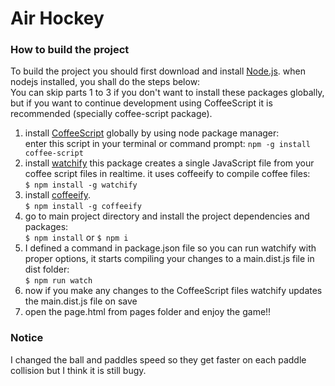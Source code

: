 # Air Hockey

### How to build the project
To build the project you should first download and install [Node.js](https://nodejs.org/download/).
when nodejs installed, you shall do the steps below:  
You can skip parts 1 to 3 if you don't want to install these packages globally, but if you want to continue development using CoffeeScript it is recommended (specially coffee-script package).

1. install [CoffeeScript](http://coffeescript.org/) globally by using node package manager:   
   enter this script in your terminal or command prompt: `npm -g install coffee-script`
2. install [watchify](https://www.npmjs.com/package/watchify) this package creates a single JavaScript file from your coffee script files in realtime. it uses coffeeify to compile coffee files:  
   `$ npm install -g watchify`
3. install [coffeeify](https://www.npmjs.com/package/coffeeify).  
   `$ npm install -g coffeeify`
4. go to main project directory and install the project dependencies and packages:  
   `$ npm install` or `$ npm i`
5. I defined a command in package.json file so you can run watchify with proper options, it starts compiling your changes to a main.dist.js file in dist folder:  
   `$ npm run watch` 
5. now if you make any changes to the CoffeeScript files watchify updates the main.dist.js file on save  
6. open the page.html from pages folder and enjoy the game!!

### Notice  
I changed the ball and paddles speed so they get faster on each paddle collision but I think it is still bugy.

